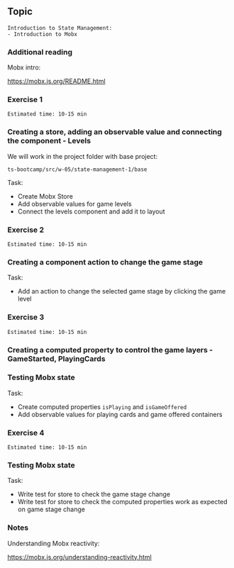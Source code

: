 ## Topic

```text
Introduction to State Management:
- Introduction to Mobx 
```

### Additional reading

Mobx intro:

https://mobx.js.org/README.html

### Exercise 1

`Estimated time: 10-15 min`

### Creating a store, adding an observable value and connecting the component - Levels

We will work in the project folder with base project:

`ts-bootcamp/src/w-05/state-management-1/base`

Task:

- Create Mobx Store
- Add observable values for game levels
- Connect the levels component and add it to layout

### Exercise 2

`Estimated time: 10-15 min`

### Creating a component action to change the game stage

Task:

- Add an action to change the selected game stage by clicking the game level


### Exercise 3

`Estimated time: 10-15 min`
 
### Creating a computed property to control the game layers - GameStarted, PlayingCards
### Testing Mobx state

Task:

- Create computed properties `isPlaying` and `isGameOffered`
- Add observable values for playing cards and game offered containers

### Exercise 4

`Estimated time: 10-15 min`
 
### Testing Mobx state

Task:

- Write test for store to check the game stage change
- Write test for store to check the computed properties work as expected on game stage change

### Notes

Understanding Mobx reactivity:

https://mobx.js.org/understanding-reactivity.html
